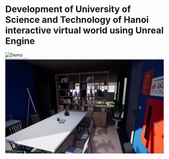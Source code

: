 # Development of University of Science and Technology of Hanoi interactive virtual world using Unreal Engine

![Demo](https://gph.is/g/ZrKjGBl)
![Demo](data-slide/apendix3um.png)
